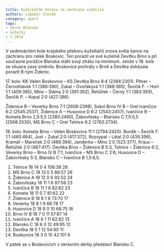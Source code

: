 ```yaml
---
title: Kuželkářům Velenu se záchrana vzdálila
authors: Lubomír Slezák
category: sport
tags:
- okres Blansko
- kuželky
- 7-2014
---
```


V sedmnáctém kole krajského přeboru kuželkářů znova svitla šance na záchranu pro celek Boskovic. Ten porazil ve své kuželně Devítku Brno a při současné porážce Blanska stáhl svoji ztrátu na minimum. Jenže v 18. kole se situace zase změnila. Boskovice prohrály v Brně a Devítka dokázala porazit B-tým Židenic.

17\. kolo: KK Velen Boskovice – KS Devítka Brno 8:4 (2384:2301). Pitner – Černohlávek 1:1 (386:390), Zukal – Dvořáková 1:1 (388:385), Ševčík F. – Hort 1:1 (409:385), Minx – Sláma 2:0 (391:362), Řehůřek – Černý 1:1 (383:393), Ševčík P. – Kopal 2:0 (427:386).

Židenice B – Veverky Brno 7:1 (2606:2398), Sokol Brno IV B – Orel Ivančice 6:2 (2545:2537), Židenice A – Husovice D 6:2 (2543:2457), Ivančice B – Kometa Brno 2,5:5,5 (2380:2490), Žabovřesky – Blansko C 7,5:0,5 (2568:2530), MS Brno C – Orel Telnice 6:2 (2763:2734).

18\. kolo: Kometa Brno – Velen Boskovice 11:1 (2794:2420). Burdík – Ševčík F. 1:1 (460:464), Just – Zukal 2:0 (417:372), Rozsypal – Látal 2:0 (439:396), Kramář – Mareček 2:0 (468:394), Janderka – Minx 2:0 (523:377), Kraus – Řehůřek 2:0 (487:417).
Devítka Brno – Židenice B 5:3, Telnice – Židenice 6:2, Veverky Brno – Brno IV B 7:1, Ivančice – MS Brno C 2:6, Husovice D – Žabovřesky 5:3, Blansko C – Ivančice B 1,5:6,5.

1. Telnice 	18 14 0 4 	106:38 	28
2. MS Brno C 	18 13 0 5 	86:57 	26
3. Židenice A 	18 12 0 6 	92:52 	24
4. Žabovřesky 	18 11 1 6 	87:56 	23
5. Ivančice B 	18 11 1 6 	82:62 	23
6. Kometa 	18 11 0 7 	81:62 	22
7. Židenice B 	18 8 1 9 	73:70 	17
8. Veverky 	18 8 1 9 	66:78 	17
9. Husovice D 	18 8 0 10 	68:75 	16
10. Brno IV B 	18 7 0 11 	57:87 	14
11. Ivančice A 	18 6 1 11 	62:82 	13
12. Blansko C 	18 6 0 12 	49:95 	12
13. Devítka 	18 5 1 12 	54:90 	11
14. Boskovice 	18 3 0 15 	42:101 	6

V pátek se v Boskovicích v okresním derby představí Blansko C.